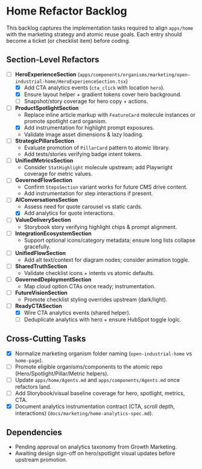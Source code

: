 # Home Refactor Backlog

This backlog captures the implementation tasks required to align `apps/home`
with the marketing strategy and atomic reuse goals. Each entry should become a
ticket (or checklist item) before coding.

## Section-Level Refactors

- [ ] **HeroExperienceSection**
      (`apps/components/organisms/marketing/open-industrial-home/HeroExperienceSection.tsx`)
  - [x] Add CTA analytics events (`cta_click` with location `hero`).
  - [x] Ensure layout helper + gradient tokens cover hero background.
  - [ ] Snapshot/story coverage for hero copy + actions.
- [ ] **ProductSpotlightSection**
  - Replace inline article markup with `FeatureCard` molecule instances or
    promote spotlight card organism.
  - [x] Add instrumentation for highlight prompt exposures.
  - Validate image asset dimensions & lazy loading.
- [ ] **StrategicPillarsSection**
  - Evaluate promotion of `PillarCard` pattern to atomic library.
  - Add tests/stories verifying badge intent tokens.
- [ ] **UnifiedMetricsSection**
  - Consider `StatHighlight` molecule upstream; add Playwright coverage for
    metric values.
- [ ] **GovernedFlowSection**
  - Confirm `StepsSection` variant works for future CMS drive content.
  - Add instrumentation for step interactions if present.
- [ ] **AIConversationsSection**
  - Assess need for quote carousel vs static cards.
  - [x] Add analytics for quote interactions.
- [ ] **ValueDeliverySection**
  - Storybook story verifying highlight chips & prompt alignment.
- [ ] **IntegrationEcosystemSection**
  - Support optional icons/category metadata; ensure long lists collapse
    gracefully.
- [ ] **UnifiedFlowSection**
  - Add alt text/context for diagram nodes; consider animation toggle.
- [ ] **SharedTruthSection**
  - Validate checklist icons + intents vs atomic defaults.
- [ ] **GovernedDeploymentSection**
  - Map cloud option CTAs once ready; instrumentation.
- [ ] **FutureVisionSection**
  - Promote checklist styling overrides upstream (dark/light).
- [ ] **ReadyCTASection**
  - [x] Wire CTA analytics events (shared helper).
  - [ ] Deduplicate analytics with hero + ensure HubSpot toggle logic.

## Cross-Cutting Tasks

- [x] Normalize marketing organism folder naming (`open-industrial-home` vs
      `home-page`).
- [ ] Promote eligible organisms/components to the atomic repo
      (Hero/Spotlight/Pillar/Metric helpers).
- [ ] Update `apps/home/Agents.md` and `apps/components/Agents.md` once
      refactors land.
- [ ] Add Storybook/visual baseline coverage for hero, spotlight, metrics, CTA.
- [x] Document analytics instrumentation contract (CTA, scroll depth,
      interactions) (`docs/marketing/home-analytics-spec.md`).

## Dependencies

- Pending approval on analytics taxonomy from Growth Marketing.
- Awaiting design sign-off on hero/spotlight visual updates before upstream
  promotion.

